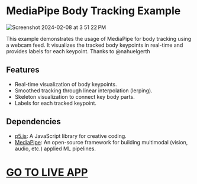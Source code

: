 # MediaPipe Body Tracking Example

![Screenshot 2024-02-08 at 3 51 22 PM](https://github.com/marlonbarrios/body-tracking-pose/assets/90220317/87038b54-6afb-4e66-8464-ea63faff86f7)


This example demonstrates the usage of MediaPipe for body tracking using a webcam feed. It visualizes the tracked body keypoints in real-time and provides labels for each keypoint.
Thanks to @nahuelgerth

## Features

- Real-time visualization of body keypoints.
- Smoothed tracking through linear interpolation (lerping).
- Skeleton visualization to connect key body parts.
- Labels for each tracked keypoint.

## Dependencies

- [p5.js](https://p5js.org/): A JavaScript library for creative coding.
- [MediaPipe](https://mediapipe.dev/): An open-source framework for building multimodal (vision, audio, etc.) applied ML pipelines.

# [GO TO LIVE APP](https://marlonbarrios.github.io/body-tracking-pose/)
